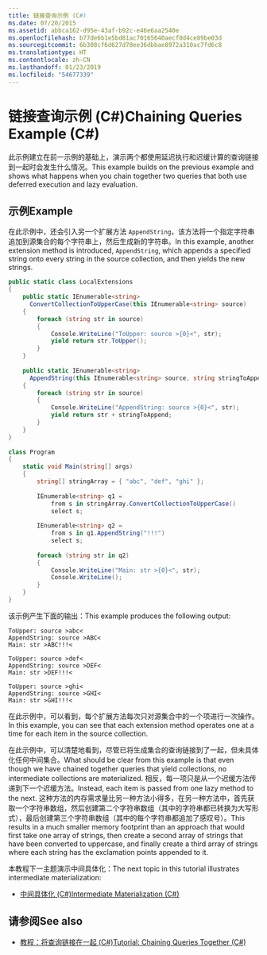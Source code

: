 ```yaml
---
title: 链接查询示例 (C#)
ms.date: 07/20/2015
ms.assetid: abbca162-d95e-43af-b92c-e46e6aa2540e
ms.openlocfilehash: b77de6b1e5bd81ac70165640aecf0d4ce89be03d
ms.sourcegitcommit: 6b308cf6d627d78ee36dbbae8972a310ac7fd6c8
ms.translationtype: HT
ms.contentlocale: zh-CN
ms.lasthandoff: 01/23/2019
ms.locfileid: "54677339"
---
```

# <a name="chaining-queries-example-c"></a><span data-ttu-id="f4895-102">链接查询示例 (C#)</span><span class="sxs-lookup"><span data-stu-id="f4895-102">Chaining Queries Example (C#)</span></span>
<span data-ttu-id="f4895-103">此示例建立在前一示例的基础上，演示两个都使用延迟执行和迟缓计算的查询链接到一起时会发生什么情况。</span><span class="sxs-lookup"><span data-stu-id="f4895-103">This example builds on the previous example and shows what happens when you chain together two queries that both use deferred execution and lazy evaluation.</span></span>  
  
## <a name="example"></a><span data-ttu-id="f4895-104">示例</span><span class="sxs-lookup"><span data-stu-id="f4895-104">Example</span></span>  
 <span data-ttu-id="f4895-105">在此示例中，还会引入另一个扩展方法 `AppendString`，该方法将一个指定字符串追加到源集合的每个字符串上，然后生成新的字符串。</span><span class="sxs-lookup"><span data-stu-id="f4895-105">In this example, another extension method is introduced, `AppendString`, which appends a specified string onto every string in the source collection, and then yields the new strings.</span></span>  
  
```csharp  
public static class LocalExtensions  
{  
    public static IEnumerable<string>  
      ConvertCollectionToUpperCase(this IEnumerable<string> source)  
    {  
        foreach (string str in source)  
        {  
            Console.WriteLine("ToUpper: source >{0}<", str);  
            yield return str.ToUpper();  
        }  
    }  
  
    public static IEnumerable<string>  
      AppendString(this IEnumerable<string> source, string stringToAppend)  
    {  
        foreach (string str in source)  
        {  
            Console.WriteLine("AppendString: source >{0}<", str);  
            yield return str + stringToAppend;  
        }  
    }  
}  
  
class Program  
{  
    static void Main(string[] args)  
    {  
        string[] stringArray = { "abc", "def", "ghi" };  
  
        IEnumerable<string> q1 =  
            from s in stringArray.ConvertCollectionToUpperCase()  
            select s;  
  
        IEnumerable<string> q2 =  
            from s in q1.AppendString("!!!")  
            select s;  
  
        foreach (string str in q2)  
        {  
            Console.WriteLine("Main: str >{0}<", str);  
            Console.WriteLine();  
        }  
    }  
}  
```  
  
 <span data-ttu-id="f4895-106">该示例产生下面的输出：</span><span class="sxs-lookup"><span data-stu-id="f4895-106">This example produces the following output:</span></span>  
  
```  
ToUpper: source >abc<  
AppendString: source >ABC<  
Main: str >ABC!!!<  
  
ToUpper: source >def<  
AppendString: source >DEF<  
Main: str >DEF!!!<  
  
ToUpper: source >ghi<  
AppendString: source >GHI<  
Main: str >GHI!!!<  
```  
  
 <span data-ttu-id="f4895-107">在此示例中，可以看到，每个扩展方法每次只对源集合中的一个项进行一次操作。</span><span class="sxs-lookup"><span data-stu-id="f4895-107">In this example, you can see that each extension method operates one at a time for each item in the source collection.</span></span>  
  
 <span data-ttu-id="f4895-108">在此示例中，可以清楚地看到，尽管已将生成集合的查询链接到了一起，但未具体化任何中间集合。</span><span class="sxs-lookup"><span data-stu-id="f4895-108">What should be clear from this example is that even though we have chained together queries that yield collections, no intermediate collections are materialized.</span></span> <span data-ttu-id="f4895-109">相反，每一项只是从一个迟缓方法传递到下一个迟缓方法。</span><span class="sxs-lookup"><span data-stu-id="f4895-109">Instead, each item is passed from one lazy method to the next.</span></span> <span data-ttu-id="f4895-110">这种方法的内存需求量比另一种方法小得多，在另一种方法中，首先获取一个字符串数组，然后创建第二个字符串数组（其中的字符串都已转换为大写形式），最后创建第三个字符串数组（其中的每个字符串都追加了感叹号）。</span><span class="sxs-lookup"><span data-stu-id="f4895-110">This results in a much smaller memory footprint than an approach that would first take one array of strings, then create a second array of strings that have been converted to uppercase, and finally create a third array of strings where each string has the exclamation points appended to it.</span></span>  
  
 <span data-ttu-id="f4895-111">本教程下一主题演示中间具体化：</span><span class="sxs-lookup"><span data-stu-id="f4895-111">The next topic in this tutorial illustrates intermediate materialization:</span></span>  
  
-   [<span data-ttu-id="f4895-112">中间具体化 (C#)</span><span class="sxs-lookup"><span data-stu-id="f4895-112">Intermediate Materialization (C#)</span></span>](../../../../csharp/programming-guide/concepts/linq/intermediate-materialization.md)  
  
## <a name="see-also"></a><span data-ttu-id="f4895-113">请参阅</span><span class="sxs-lookup"><span data-stu-id="f4895-113">See also</span></span>

- [<span data-ttu-id="f4895-114">教程：将查询链接在一起 (C#)</span><span class="sxs-lookup"><span data-stu-id="f4895-114">Tutorial: Chaining Queries Together (C#)</span></span>](../../../../csharp/programming-guide/concepts/linq/tutorial-chaining-queries-together.md)
